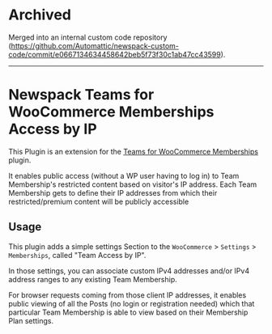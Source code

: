 # Archived

Merged into an internal custom code repository (https://github.com/Automattic/newspack-custom-code/commit/e0667134634458642beb5f73f30c1ab47cc43599).

---

# Newspack Teams for WooCommerce Memberships Access by IP

This Plugin is an extension for the [Teams for WooCommerce Memberships](https://woocommerce.com/products/teams-woocommerce-memberships/) plugin.

It enables public access (without a WP user having to log in) to Team Membership's restricted content based on visitor's IP address. Each Team Membership gets to define their IP addresses from which their restricted/premium content will be publicly accessible

## Usage

This plugin adds a simple settings Section to the `WooCommerce` > `Settings` > `Memberships`, called "Team Access by IP".

In those settings, you can associate custom IPv4 addresses and/or IPv4 address ranges to any existing Team Membership. 

For browser requests coming from those client IP addresses, it enables public viewing of all the Posts (no login or registration needed) which that particular Team Membership is able to view based on their Membership Plan settings.  
